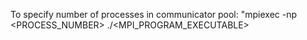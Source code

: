 To specify number of processes in communicator pool: "mpiexec -np <PROCESS_NUMBER> ./<MPI_PROGRAM_EXECUTABLE>
